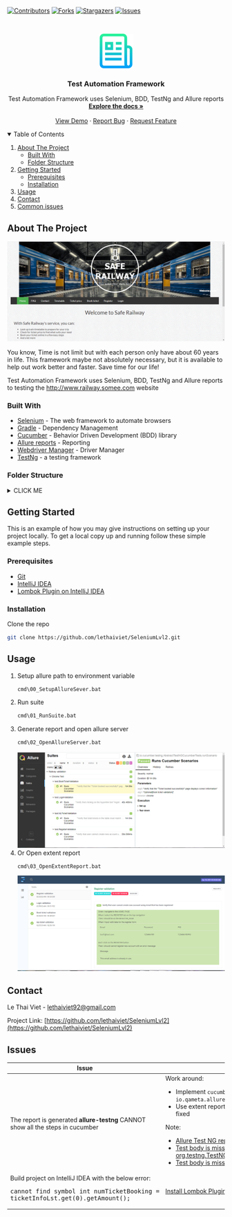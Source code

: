 [![Contributors][contributors-shield]][contributors-url]
[![Forks][forks-shield]][forks-url]
[![Stargazers][stars-shield]][stars-url]
[![Issues][issues-shield]][issues-url]



<!-- PROJECT LOGO -->
<br />
<p align="center">
  <a href="https://github.com/lethaiviet/SeleniumLvl2">
    <img src="images/logo.png" alt="Logo" width="80" height="80">
  </a>

<h3 align="center">Test Automation Framework</h3>

  <p align="center">
    Test Automation Framework uses Selenium, BDD, TestNg and Allure reports
    <br />
    <a href="https://github.com/lethaiviet/SeleniumLvl2"><strong>Explore the docs »</strong></a>
    <br />
    <br />
    <a href="https://github.com/lethaiviet/SeleniumLvl2">View Demo</a>
    ·
    <a href="https://github.com/lethaiviet/SeleniumLvl2">Report Bug</a>
    ·
    <a href="https://github.com/lethaiviet/SeleniumLvl2">Request Feature</a>
  </p>



<!-- TABLE OF CONTENTS -->
<details open="open">
  <summary>Table of Contents</summary>
  <ol>
    <li>
      <a href="#about-the-project">About The Project</a>
      <ul>
        <li><a href="#built-with">Built With</a></li>
      </ul>
      <ul>
        <li><a href="#built-with">Folder Structure</a></li>
      </ul>
    </li>
    <li>
      <a href="#getting-started">Getting Started</a>
      <ul>
        <li><a href="#prerequisites">Prerequisites</a></li>
        <li><a href="#installation">Installation</a></li>
      </ul>
    </li>
    <li><a href="#usage">Usage</a></li>
    <li><a href="#contact">Contact</a></li>
    <li><a href="#Issues">Common issues</a></li>
  </ol>
</details>



<!-- ABOUT THE PROJECT -->

## About The Project

[![Website need testing][product-screenshot]](http://www.railway.somee.com/Page/HomePage.cshtml)

You know, Time is not limit but with each person only have about 60 years in life. This framework maybe not absolutely
necessary, but it is available to help out work better and faster. Save time for our life!

Test Automation Framework uses Selenium, BDD, TestNg and Allure reports to testing the  http://www.railway.somee.com
website

### Built With

* [Selenium](http://www.seleniumhq.org/) - The web framework to automate browsers
* [Gradle](https://gradle.org/) - Dependency Management
* [Cucumber](https://cucumber.io/) - Behavior Driven Development (BDD) library
* [Allure reports](http://allure.qatools.ru/) - Reporting
* [Webdriver Manager](https://github.com/bonigarcia/webdrivermanager) - Driver Manager
* [TestNg](https://testng.org/doc/) - a testing framework

### Folder Structure

<details><summary>CLICK ME</summary>

- __https://github.com/lethaiviet/SeleniumLvl2__
    - [README.md](README.md)
    - [build.gradle](build.gradle)
    - __cmd__
        - [00\_SetupAllureSever.bat](cmd/00_SetupAllureSever.bat)
        - [01\_RunSuite.bat](cmd/01_RunSuite.bat)
        - [02\_OpenAllureServer.bat](cmd/02_OpenAllureServer.bat)
        - [03\_OpenExtentReport.bat](cmd/03_OpenExtentReport.bat)
        - [Env.bat](cmd/Env.bat)
    - __gradle__
        - __wrapper__
            - [gradle\-wrapper.jar](gradle/wrapper/gradle-wrapper.jar)
            - [gradle\-wrapper.properties](gradle/wrapper/gradle-wrapper.properties)
    - [gradlew](gradlew)
    - [gradlew.bat](gradlew.bat)
    - __images__
        - [allure\_report.png](images/allure_report.png)
        - [extent\_report.png](images/extent_report.png)
        - [logo.png](images/logo.png)
        - [screenshot.png](images/screenshot.png)
    - [settings.gradle](settings.gradle)
    - __src__
        - __main__
            - __java__
                - __commons__
                    - [Constants.java](src/main/java/commons/Constants.java)

                    - __enums__
                        - [Dropdown.java](src/main/java/commons/enums/Dropdown.java)
                        - [NavBar.java](src/main/java/commons/enums/NavBar.java)
                        - [PageURL.java](src/main/java/commons/enums/PageURL.java)
                - __controls__
                    - __base__
                        - [IBaseControl.java](src/main/java/controls/base/IBaseControl.java)
                        - [IClickable.java](src/main/java/controls/base/IClickable.java)
                        - [IEditable.java](src/main/java/controls/base/IEditable.java)
                        - __imp__
                            - [Action.java](src/main/java/controls/base/imp/Action.java)
                            - [BaseControl.java](src/main/java/controls/base/imp/BaseControl.java)
                            - [Clickable.java](src/main/java/controls/base/imp/Clickable.java)
                            - [Editable.java](src/main/java/controls/base/imp/Editable.java)
                    - __common__
                        - [IButton.java](src/main/java/controls/common/IButton.java)
                        - [IComboBox.java](src/main/java/controls/common/IComboBox.java)
                        - [IElement.java](src/main/java/controls/common/IElement.java)
                        - [ILabel.java](src/main/java/controls/common/ILabel.java)
                        - [ITextBox.java](src/main/java/controls/common/ITextBox.java)
                        - __imp__
                            - [Button.java](src/main/java/controls/common/imp/Button.java)
                            - [ComboBox.java](src/main/java/controls/common/imp/ComboBox.java)
                            - [Element.java](src/main/java/controls/common/imp/Element.java)
                            - [Label.java](src/main/java/controls/common/imp/Label.java)
                            - [TextBox.java](src/main/java/controls/common/imp/TextBox.java)
                - __data__
                    - [TicketInfo.java](src/main/java/data/TicketInfo.java)
                    - [UserInfo.java](src/main/java/data/UserInfo.java)
                - __drivers__
                    - [ChromeDriver.java](src/main/java/drivers/ChromeDriver.java)
                    - [DriverFactory.java](src/main/java/drivers/DriverFactory.java)
                    - [DriverManager.java](src/main/java/drivers/DriverManager.java)
                    - [FirefoxDriver.java](src/main/java/drivers/FirefoxDriver.java)
                - __pages__
                    - [BasePage.java](src/main/java/pages/BasePage.java)
                    - [BookTicketPage.java](src/main/java/pages/BookTicketPage.java)
                    - [HomePage.java](src/main/java/pages/HomePage.java)
                    - [LoginPage.java](src/main/java/pages/LoginPage.java)
                    - [MyTicketPage.java](src/main/java/pages/MyTicketPage.java)
                    - [RegisterPage.java](src/main/java/pages/RegisterPage.java)
                - __utils__
                    - [CacheHelper.java](src/main/java/utils/CacheHelper.java)
                    - [DriverUtils.java](src/main/java/utils/DriverUtils.java)
                    - [JsonHelper.java](src/main/java/utils/JsonHelper.java)
                    - [JsonLocatorUtils.java](src/main/java/utils/JsonLocatorUtils.java)
                    - [LogUtils.java](src/main/java/utils/LogUtils.java)
                    - [ScraperHelper.java](src/main/java/utils/ScraperHelper.java)
                    - [StringHelper.java](src/main/java/utils/StringHelper.java)
                    - [UserInfoUtils.java](src/main/java/utils/UserInfoUtils.java)
                    - [common.java](src/main/java/utils/common.java)
            - __resources__
        - __test__
            - __java__
                - __definitions__
                    - [BookTicketDefinition.java](src/test/java/definitions/BookTicketDefinition.java)
                    - [CommonDefinition.java](src/test/java/definitions/CommonDefinition.java)
                    - [Hook.java](src/test/java/definitions/Hook.java)
                    - [LoginDefinition.java](src/test/java/definitions/LoginDefinition.java)
                    - [MyTicketDefinition.java](src/test/java/definitions/MyTicketDefinition.java)
                    - [RegisterDefinition.java](src/test/java/definitions/RegisterDefinition.java)
                - __test__
                    - [BookTicketValidation.java](src/test/java/test/BookTicketValidation.java)
                    - [CommonValidation.java](src/test/java/test/CommonValidation.java)
                    - [LoginValidation.java](src/test/java/test/LoginValidation.java)
                    - [MyTicketValidation.java](src/test/java/test/MyTicketValidation.java)
                    - [RegisterValidation.java](src/test/java/test/RegisterValidation.java)
            - __resources__
                - __data__
                    - __dataExcel__
                        - [user\_info.xlsx](src/test/resources/data/dataExcel/user_info.xlsx)
                    - __dataJson__
                        - [user\_info.json](src/test/resources/data/dataJson/user_info.json)
                - __features__
                    - [book\_ticket\_validation.feature](src/test/resources/features/book_ticket_validation.feature)
                    - [login\_validation.feature](src/test/resources/features/login_validation.feature)
                    - [my\_ticket\_validation.feature](src/test/resources/features/my_ticket_validation.feature)
                    - [register\_validation.feature](src/test/resources/features/register_validation.feature)
                - __locators__
                    - [JsonLocators.json](src/test/resources/locators/JsonLocators.json)
                - __suites__
                    - [suite01.xml](src/test/resources/suites/suite01.xml)
                - [log4j.properties](src/test/resources/log4j.properties)
                - [allure.properties](src/test/resources/allure.properties)
                - [extent.properties](src/test/resources/extent.properties)
- __tool__
    - __allure\-commandline\-2.13.9__
    - __converterTool__
        - [ConverterExcelAndJson.exe](tool/converterTool/ConverterExcelAndJson.exe)

</details>

<!-- GETTING STARTED -->

## Getting Started

This is an example of how you may give instructions on setting up your project locally. To get a local copy up and
running follow these simple example steps.

### Prerequisites

* [Git](https://git-scm.com/downloads)
* [IntelliJ IDEA](https://www.jetbrains.com/idea/download/#section=windows)
* [Lombok Plugin on IntelliJ IDEA](https://projectlombok.org/setup/intellij)

### Installation

Clone the repo

   ```sh
   git clone https://github.com/lethaiviet/SeleniumLvl2.git
   ```

<!-- USAGE EXAMPLES -->

## Usage

1. Setup allure path to environment variable
   ```sh
   cmd\00_SetupAllureSever.bat
   ```
2. Run suite
   ```sh
   cmd\01_RunSuite.bat
   ```
3. Generate report and open allure server
   ```sh
   cmd\02_OpenAllureServer.bat
   ```
   [![allure-report][allure-report]](https://github.com/lethaiviet/SeleniumLvl2/blob/master/images/allure_report.png)
4. Or Open extent report
   ```sh
   cmd\03_OpenExtentReport.bat
   ```
   [![extent-report][extent-report]](https://github.com/lethaiviet/SeleniumLvl2/blob/master/images/extent_report.png)

<!-- CONTACT -->

## Contact

Le Thai Viet - [lethaiviet92@gmail.com]()

Project Link: [https://github.com/lethaiviet/SeleniumLvl2](https://github.com/lethaiviet/SeleniumLvl2)



<!-- ISSUES -->

## Issues

| Issue | How to fix |
| ------------- | ------------- |
| The report is generated **allure-testng** CANNOT show all the steps in cucumber  | Work around: <ul><li>Implement `cucumber.junit` with plugin `io.qameta.allure.cucumber5jvm.AllureCucumber5Jvm` </li><li> Use extent report while waiting for allure-testng is fixed</li></ul> Note: <ul><li> [Allure Test NG report TestBody is missing](https://stackoverflow.com/questions/57566093/allure-test-ng-report-testbody-is-missing) </li><li>[Test body is missed in report if run test via "java org.testng.TestNG suite.xml"](https://github.com/allure-framework/allure-java/issues/301) </li> <li>[Test body is missing in (cucumber) testNG report"](https://github.com/allure-framework/allure-java/issues/398) </li></ul> |
| Build project on IntelliJ IDEA with the below error: <pre lang=plain>cannot find symbol int numTicketBooking = ticketInfoLst.get(0).getAmount();</pre> | [Install Lombok Plugin on IntelliJ IDEA](https://projectlombok.org/setup/intellij)  |

<!-- MARKDOWN LINKS & IMAGES -->
<!-- https://www.markdownguide.org/basic-syntax/#reference-style-links -->

[contributors-shield]: https://img.shields.io/github/contributors/lethaiviet/SeleniumLvl2.svg?style=for-the-badge

[contributors-url]: https://github.com/lethaiviet/SeleniumLvl2/graphs/contributors

[forks-shield]: https://img.shields.io/github/forks/lethaiviet/SeleniumLvl2.svg?style=for-the-badge

[forks-url]: https://github.com/lethaiviet/SeleniumLvl2/graphs/network/members

[stars-shield]: https://img.shields.io/github/stars/lethaiviet/SeleniumLvl2.svg?style=for-the-badge

[stars-url]: https://github.com/lethaiviet/SeleniumLvl2/graphs/stargazers

[issues-shield]: https://img.shields.io/github/issues/lethaiviet/SeleniumLvl2.svg?style=for-the-badge

[issues-url]: https://github.com/lethaiviet/SeleniumLvl2/graphs/issues

[license-shield]: https://img.shields.io/github/license/othneildrew/Best-README-Template.svg?style=for-the-badge

[license-url]:https://github.com/lethaiviet/SeleniumLvl2/graphs/blob/master/LICENSE.txt

[linkedin-shield]: https://img.shields.io/badge/-LinkedIn-black.svg?style=for-the-badge&logo=linkedin&colorB=555

[product-screenshot]: images/screenshot.png

[allure-report]: images/allure_report.png

[extent-report]: images/extent_report.png
